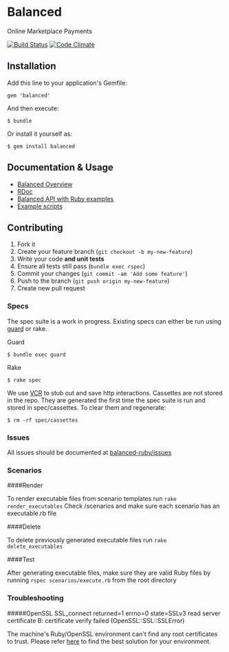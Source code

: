 # Balanced

Online Marketplace Payments

[![Build Status](https://secure.travis-ci.org/balanced/balanced-ruby.png)](http://travis-ci.org/balanced/balanced-ruby)
[![Code Climate](https://codeclimate.com/badge.png)](https://codeclimate.com/github/balanced/balanced-ruby)

## Installation

Add this line to your application's Gemfile:

    gem 'balanced'

And then execute:

    $ bundle

Or install it yourself as:

    $ gem install balanced

## Documentation & Usage

* [Balanced Overview](https://docs.balancedpayments.com/?language=ruby)
* [RDoc](http://rubydoc.info/gems/balanced)
* [Balanced API with Ruby examples](https://docs.balancedpayments.com/api?language=ruby)
* [Example scripts](https://github.com/balanced/balanced-ruby/tree/master/examples)

## Contributing

1. Fork it
2. Create your feature branch (`git checkout -b my-new-feature`)
3. Write your code **and unit tests**
4. Ensure all tests still pass (`bundle exec rspec`)
5. Commit your changes (`git commit -am 'Add some feature'`)
6. Push to the branch (`git push origin my-new-feature`)
7. Create new pull request


### Specs

The spec suite is a work in progress.  Existing specs can either be run
using [guard](https://github.com/guard/guard) or rake.

Guard

    $ bundle exec guard

Rake

    $ rake spec

We use [VCR](https://www.relishapp.com/myronmarston/vcr/docs) to stub
out and save http interactions.  Cassettes are not stored in the repo.
They are generated the first time the spec suite is run and stored in
spec/cassettes.  To clear them and regenerate:

    $ rm -rf spec/cassettes


### Issues

All issues should be documented at
[balanced-ruby/issues](https://github.com/balanced/balanced-ruby/issues)


### Scenarios

####Render

To render executable files from scenario templates run `rake render_executables`
Check /scenarios and make sure each scenario has an executable.rb file

####Delete

To delete previously generated executable files run `rake delete_executables`

####Test

After generating executable files, make sure they are valid Ruby files by running
 `rspec scenarios/execute.rb` from the root directory

### Troubleshooting

#####OpenSSL
    SSL_connect returned=1 errno=0 state=SSLv3 read server certificate B: certificate verify failed (OpenSSL::SSL::SSLError)

The machine's Ruby/OpenSSL environment can't find any root certificates to trust. Please refer [here](http://www.google.com/search?q=SSL+connect+returned=1+errno=0+state=SSLv3) to find the best solution for your environment.
